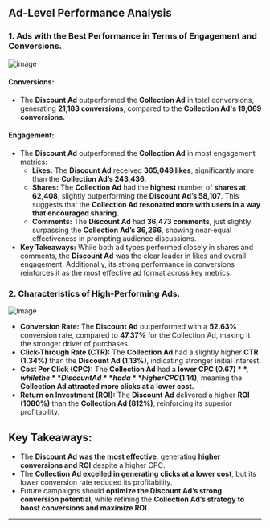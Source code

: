 ## Ad-Level Performance Analysis
### 1. Ads with the Best Performance in Terms of Engagement and Conversions.
![image](https://github.com/user-attachments/assets/47024600-e894-4c78-80b4-312780f5fb35)

#### Conversions:
* The **Discount Ad** outperformed the **Collection Ad** in total conversions, generating **21,183 conversions**, compared to the **Collection Ad's 19,069 conversions.**

#### Engagement:
* The **Discount Ad** outperformed the **Collection Ad** in most engagement metrics:
    * **Likes:** The **Discount Ad** received **365,049 likes**, significantly more than the **Collection Ad’s 243,436.**
    * **Shares:** The **Collection Ad** had the **highest** number of **shares at 62,408**, slightly outperforming the **Discount Ad’s 58,107**. This suggests that the **Collection Ad resonated more with users in a way that encouraged sharing.**
    * **Comments:** The **Discount Ad** had **36,473 comments**, just slightly surpassing the **Collection Ad’s 36,266**, showing near-equal effectiveness in prompting audience discussions.
* **Key Takeaways:**
While both ad types performed closely in shares and comments, the **Discount Ad** was the clear leader in likes and overall engagement. Additionally, its strong performance in conversions reinforces it as the most effective ad format across key metrics.

### 2. Characteristics of High-Performing Ads.
![image](https://github.com/user-attachments/assets/5610443d-648d-43c7-a171-c7cd797d0cd8)

* **Conversion Rate:** The **Discount Ad** outperformed with a **52.63%** conversion rate, compared to **47.37%** for the Collection Ad, making it the stronger driver of purchases.
* **Click-Through Rate (CTR):** The **Collection Ad** had a slightly higher **CTR (1.34%)** than the **Discount Ad (1.13%)**, indicating stronger initial interest.
* **Cost Per Click (CPC):** The **Collection Ad** had a **lower CPC ($0.67)**, while the **Discount Ad** had a **higher CPC ($1.14)**, meaning the **Collection Ad attracted more clicks at a lower cost.**
* **Return on Investment (ROI):** The **Discount Ad** delivered a higher **ROI (1080%)** than the **Collection Ad (812%)**, reinforcing its superior profitability.

## Key Takeaways:
* The **Discount Ad was the most effective**, generating **higher conversions and ROI** despite a higher CPC.
* The **Collection Ad excelled in generating clicks at a lower cost**, but its lower conversion rate reduced its profitability.
* Future campaigns should **optimize the Discount Ad’s strong conversion potential**, while refining the **Collection Ad’s strategy to boost conversions and maximize ROI.**

---
